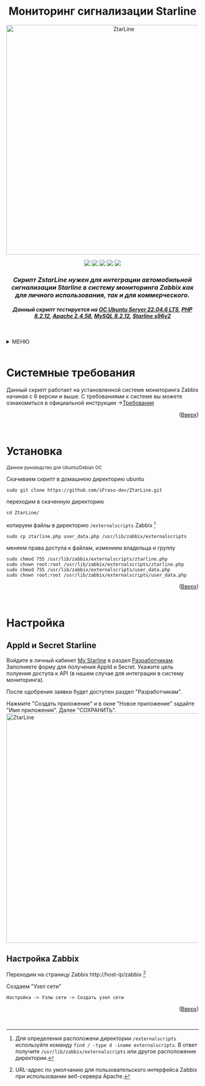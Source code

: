 <h1 align="center">Мониторинг сигнализации Starline</h1>
<p clear="both">
<div align="center">
<picture>
  <source media="(prefers-color-scheme: dark)" srcset="https://thumb.cloud.mail.ru/weblink/thumb/xw1/W6iB/sgfcSLwR8">
  <img alt="ZtarLine" src="https://thumb.cloud.mail.ru/weblink/thumb/xw1/W6iB/sgfcSLwR8" width="600">
</picture>
<p align="center">
  <img src="https://img.shields.io/badge/PHP-7.2.5 or later-blue" />
  <img src="https://img.shields.io/badge/Ubuntu_Server-18.04 or later-blue" />
  <img src="https://img.shields.io/badge/Zabbix-6.x +-blue" />
  <img src="https://img.shields.io/badge/Apache-2.4 or later-blue" />
  <img src="https://img.shields.io/badge/Mysql-8.0.X-blue" />
</p>
</div>

*<h3 align="center">Скрипт ZstarLine нужен для интеграции автомобильной сигнализации Starline в систему мониторинга Zabbix как для личного использования, так и для коммерческого.</h3>*
*<h4 align="center">Данный скрипт тестируется на <a href="https://releases.ubuntu.com/focal/">OC Ubuntu Server 22.04.6 LTS</a>, <a href="https://www.php.net/downloads.php#v8.2.12">PHP 8.2.12</a>, <a href="http://archive.apache.org/dist/httpd/">Apache 2.4.58</a>, <a href="https://downloads.mysql.com/archives/community/?tpl=files&os=22&version=8.2.12&osva=Ubuntu Linux 22.04 (x86, 64-bit)">MySQL 8.2.12</a>, <a href="https://store.starline.ru/catalog/avtosignalizatsii/starline_s96_bt_2can_4lin_2sim_gsm/">Starline s96v2</a></h4>*
</br>

<!-- TABLE OF CONTENTS -->
<a name="readme-top"></a>
<details>
  <summary>МЕНЮ</summary>
  <ol>
      <li><a href="#Системные-требования">Системные требования</a></li>
      <li><a href="#Установка">Установка</a></li>
      <li><a href="#Настройка">Настройка</a></li>
      <ul>
        <li><a href="#AppId-и-Secret-Starline">AppId и Secret Starline</a></li>
        <li><a href="#Настройка-Zabbix">Настройка Zabbix</a></li>
      </ul>
    </li>
  </ol>
</details>
</br>

# Системные требования
Данный скрипт работает на установленной системе мониторинга Zabbix начиная с 6 версии и выше. С требованиями к системе вы можете ознакомиться в официальной инструкции -><a href="https://www.zabbix.com/documentation/6.0/ru/manual/installation/requirements#примеры-конфигураций-оборудования">Требования</a>
<p align="right">(<a href="#readme-top">Вверх</a>)</p>
</br>

# Установка
<sub>Данное руководство для Ubuntu/Debian OC</sub>

Скачиваем скрипт в домашнюю директорию ubuntu
```
sudo git clone https://github.com/iFraso-dev/ZtarLine.git
```
переходим в скаченную директорию
```
cd ZtarLine/
```
копируем файлы в директорию `/externalscripts` Zabbix [^1]
```
sudo cp ztarline.php user_data.php /usr/lib/zabbix/externalscripts
```
меняем права доступа к файлам, измением владельца и группу
```
sudo chmod 755 /usr/lib/zabbix/externalscripts/ztarline.php
sudo chown root:root /usr/lib/zabbix/externalscripts/ztarline.php
sudo chmod 755 /usr/lib/zabbix/externalscripts/user_data.php
sudo chown root:root /usr/lib/zabbix/externalscripts/user_data.php
```
<p align="right">(<a href="#readme-top">Вверх</a>)</p>
</br>

# Настройка

## AppId и Secret Starline

Войдите в личный кабинет [My Starline](https://my.starline.ru/developer) в раздел [Разработчикам](https://my.starline.ru/developer). 
Заполняете форму для получения AppId и Secret. Укажите цель полуения доступа к API (в нашем случае для интеграции в систему мониторинга).

После одобрения заявки будет доступен раздел "Разработчикам".

Нажмите "Создать приложение" и в окне "Новое приложение" задайте "Имя приложения". Далее "СОХРАНИТЬ".
<picture>
  <source media="(prefers-color-scheme: dark)" srcset="https://thumb.cloud.mail.ru/weblink/thumb/xw1/W6iB/sgfcSLwR8">
  <img alt="ZtarLine" src="https://thumb.cloud.mail.ru/weblink/thumb/xw1/W6iB/sgfcSLwR8" width="600">
</picture>



## Настройка Zabbix
Переходим на страницу Zabbix http://host-ip/zabbix [^2]

Создаем "Узел сети"

`Настройка -> Узлы сети -> Создать узел сети`
<p align="right">(<a href="#readme-top">Вверх</a>)</p>
</br>

[^1]: Для определения расположени директории `/externalscripts` используйте команду `find / -type d -iname externalscripts`. В ответ получите `/usr/lib/zabbix/externalscripts` или другое расположение директории.
[^2]: URL-адрес по умолчанию для пользовательского интерфейса Zabbix при использовании веб-сервера Apache.
